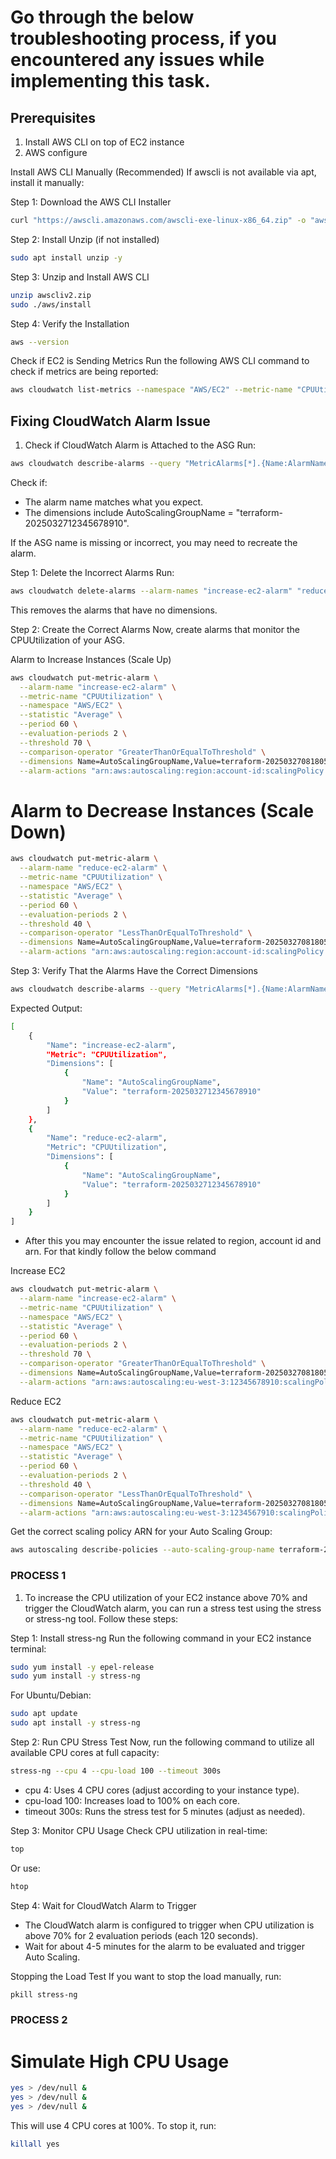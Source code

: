 # Go through the below troubleshooting process, if you encountered any issues while implementing this task.

## Prerequisites

1. Install AWS CLI on top of EC2 instance
2. AWS configure 

Install AWS CLI Manually (Recommended)
If awscli is not available via apt, install it manually:

Step 1: Download the AWS CLI Installer
```bash
curl "https://awscli.amazonaws.com/awscli-exe-linux-x86_64.zip" -o "awscliv2.zip"
```
Step 2: Install Unzip (if not installed)
```bash
sudo apt install unzip -y
```
Step 3: Unzip and Install AWS CLI
```bash
unzip awscliv2.zip
sudo ./aws/install
```
Step 4: Verify the Installation
```bash
aws --version
```

Check if EC2 is Sending Metrics
Run the following AWS CLI command to check if metrics are being reported:

```bash
aws cloudwatch list-metrics --namespace "AWS/EC2" --metric-name "CPUUtilization"
```
## Fixing CloudWatch Alarm Issue

1. Check if CloudWatch Alarm is Attached to the ASG
Run:

```bash
aws cloudwatch describe-alarms --query "MetricAlarms[*].{Name:AlarmName,Metric:MetricName,Dimensions:Dimensions}"
```

Check if:
- The alarm name matches what you expect.
- The dimensions include AutoScalingGroupName = "terraform-2025032712345678910".

If the ASG name is missing or incorrect, you may need to recreate the alarm.

Step 1: Delete the Incorrect Alarms
Run:

```bash
aws cloudwatch delete-alarms --alarm-names "increase-ec2-alarm" "reduce-ec2-alarm"
```
This removes the alarms that have no dimensions.

Step 2: Create the Correct Alarms
Now, create alarms that monitor the CPUUtilization of your ASG.

Alarm to Increase Instances (Scale Up)
```bash
aws cloudwatch put-metric-alarm \
  --alarm-name "increase-ec2-alarm" \
  --metric-name "CPUUtilization" \
  --namespace "AWS/EC2" \
  --statistic "Average" \
  --period 60 \
  --evaluation-periods 2 \
  --threshold 70 \
  --comparison-operator "GreaterThanOrEqualToThreshold" \
  --dimensions Name=AutoScalingGroupName,Value=terraform-20250327081805056400000007 \
  --alarm-actions "arn:aws:autoscaling:region:account-id:scalingPolicy:policy-id:autoScalingGroupName/terraform-20250327081805056400000007:policyName/MyASG-ScaleUp"
```
# Alarm to Decrease Instances (Scale Down)
```bash
aws cloudwatch put-metric-alarm \
  --alarm-name "reduce-ec2-alarm" \
  --metric-name "CPUUtilization" \
  --namespace "AWS/EC2" \
  --statistic "Average" \
  --period 60 \
  --evaluation-periods 2 \
  --threshold 40 \
  --comparison-operator "LessThanOrEqualToThreshold" \
  --dimensions Name=AutoScalingGroupName,Value=terraform-20250327081805056400000007 \
  --alarm-actions "arn:aws:autoscaling:region:account-id:scalingPolicy:policy-id:autoScalingGroupName/terraform-20250327081805056400000007:policyName/MyASG-ScaleDown"
```
Step 3: Verify That the Alarms Have the Correct Dimensions
```bash
aws cloudwatch describe-alarms --query "MetricAlarms[*].{Name:AlarmName,Metric:MetricName,Dimensions:Dimensions}"
```
Expected Output:
```bash
[
    {
        "Name": "increase-ec2-alarm",
        "Metric": "CPUUtilization",
        "Dimensions": [
            {
                "Name": "AutoScalingGroupName",
                "Value": "terraform-2025032712345678910"
            }
        ]
    },
    {
        "Name": "reduce-ec2-alarm",
        "Metric": "CPUUtilization",
        "Dimensions": [
            {
                "Name": "AutoScalingGroupName",
                "Value": "terraform-2025032712345678910"
            }
        ]
    }
]
```
- After this you may encounter the issue related to region, account id and arn. For that kindly follow the below command

Increase EC2
```bash
aws cloudwatch put-metric-alarm \
  --alarm-name "increase-ec2-alarm" \
  --metric-name "CPUUtilization" \
  --namespace "AWS/EC2" \
  --statistic "Average" \
  --period 60 \
  --evaluation-periods 2 \
  --threshold 70 \
  --comparison-operator "GreaterThanOrEqualToThreshold" \
  --dimensions Name=AutoScalingGroupName,Value=terraform-20250327081805056400000007 \
  --alarm-actions "arn:aws:autoscaling:eu-west-3:12345678910:scalingPolicy:1d56bb04-2r92-4564-n5e0-012310dbe664:autoScalingGroupName/terraform-20250327012345678910:policyName/increase-ec2"
```

Reduce EC2
```bash
aws cloudwatch put-metric-alarm \
  --alarm-name "reduce-ec2-alarm" \
  --metric-name "CPUUtilization" \
  --namespace "AWS/EC2" \
  --statistic "Average" \
  --period 60 \
  --evaluation-periods 2 \
  --threshold 40 \
  --comparison-operator "LessThanOrEqualToThreshold" \
  --dimensions Name=AutoScalingGroupName,Value=terraform-20250327081805056400000007 \
  --alarm-actions "arn:aws:autoscaling:eu-west-3:1234567910:scalingPolicy:7e6jf2dd-5nbb-4mmf-844c-f44551066674:autoScalingGroupName/terraform-20250327012345678910:policyName/reduce-ec2"
```
Get the correct scaling policy ARN for your Auto Scaling Group:
```bash
aws autoscaling describe-policies --auto-scaling-group-name terraform-20250327123456789107 --query "ScalingPolicies[*].PolicyARN" --region eu-west-3
```

### PROCESS 1
1. To increase the CPU utilization of your EC2 instance above 70% and trigger the CloudWatch alarm, you can run a stress test using the stress or stress-ng tool. Follow these steps:

Step 1: Install stress-ng
Run the following command in your EC2 instance terminal:

```bash
sudo yum install -y epel-release
sudo yum install -y stress-ng
```
For Ubuntu/Debian:

```bash
sudo apt update
sudo apt install -y stress-ng
```
Step 2: Run CPU Stress Test
Now, run the following command to utilize all available CPU cores at full capacity:

```bash
stress-ng --cpu 4 --cpu-load 100 --timeout 300s
```
- cpu 4: Uses 4 CPU cores (adjust according to your instance type).
- cpu-load 100: Increases load to 100% on each core.
- timeout 300s: Runs the stress test for 5 minutes (adjust as needed).

Step 3: Monitor CPU Usage
Check CPU utilization in real-time:

```bash
top
```
Or use:

```bash
htop
```
Step 4: Wait for CloudWatch Alarm to Trigger
- The CloudWatch alarm is configured to trigger when CPU utilization is above 70% for 2 evaluation periods (each 120 seconds).
- Wait for about 4-5 minutes for the alarm to be evaluated and trigger Auto Scaling.

Stopping the Load Test
If you want to stop the load manually, run:

```bash
pkill stress-ng
```

### PROCESS 2

# Simulate High CPU Usage
```bash
yes > /dev/null &
yes > /dev/null &
yes > /dev/null &
```

This will use 4 CPU cores at 100%. To stop it, run:

```bash
killall yes
```
